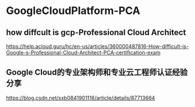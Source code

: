 # GoogleCloudPlatform-PCA   

##  how diffcult is gcp-Professional Cloud Architect      
https://help.acloud.guru/hc/en-us/articles/360000487816-How-difficult-is-Google-s-Professional-Cloud-Architect-PCA-certification-exam    


##  Google Cloud的专业架构师和专业云工程师认证经验分享   

https://blog.csdn.net/sxb0841901116/article/details/87713664    

